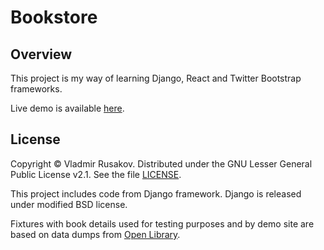 # Bookstore

## Overview
This project is my way of learning Django, React and Twitter Bootstrap frameworks.

Live demo is available [here](https://bookstoredemo.pythonanywhere.com).

## License
Copyright © Vladmir Rusakov. Distributed under the GNU Lesser General Public License v2.1. See the file [LICENSE](/LICENSE).

This project includes code from Django framework. Django is released under modified BSD license.

Fixtures with book details used for testing purposes and by demo site are based on data dumps from [Open Library](https://openlibrary.org/).
